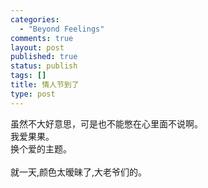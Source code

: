 ```yaml
--- 
categories: 
  - "Beyond Feelings"
comments: true
layout: post
published: true
status: publish
tags: []
title: 情人节到了
type: post
---
```

<div id="msgcns!5F971C000415D85F!261" class="bvMsg">
<div>虽然不大好意思，可是也不能憋在心里面不说啊。</div>
<div>我爱果果。</div>
<div>换个爱的主题。</div>
<div> </div>
<div>就一天,颜色太暧昧了,大老爷们的。</div>
</div>
